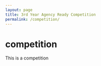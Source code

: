 ```yaml
---
layout: page
title: 3rd Year Agency Ready Competition
permalink: /competition/
---
```


# competition

This is a competition

